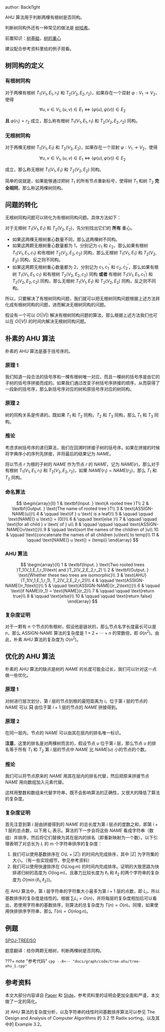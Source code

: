 author: Backl1ght

AHU 算法用于判断两棵有根树是否同构。

判断树同构外还有一种常见的做法是 [树哈希](/graph/tree-hash)。

前置知识：[树基础](/graph/tree-basic)，[树的重心](/graph/tree-centroid)

建议配合参考资料里给的例子观看。

## 树同构的定义

### 有根树同构

对于两棵有根树 $T_1(V_1,E_1,r_1)$ 和 $T_2(V_2,E_2,r_2)$，如果存在一个双射 $\varphi: V_1 \rightarrow V_2$，使得

$$
\forall u,v \in V_1,(u,v) \in E_1 \iff (\varphi(u),\varphi(v))  \in E_2
$$

**且** $\varphi(r_1)=r_2$ 成立，那么称有根树 $T_1(V_1,E_1,r_1)$ 和 $T_2(V_2,E_2,r_2)$ 同构。

### 无根树同构

对于两棵无根树 $T_1(V_1,E_1)$ 和 $T_2(V_2,E_2)$，如果存在一个双射 $\varphi: V_1 \rightarrow V_2$，使得

$$
\forall u,v \in V_1,(u,v) \in E_1 \iff (\varphi(u),\varphi(v))  \in E_2
$$

成立，那么称无根树 $T_1(V_1,E_1)$ 和 $T_2(V_2,E_2)$ 同构。

简单的说就是，如果能够通过把树 $T_1$ 的所有节点重新标号，使得树 $T_1$ 和树 $T_2$  **完全相同**，那么称这两棵树同构。

## 问题的转化

无根树同构问题可以转化为有根树同构问题。具体方法如下：

对于无根树 $T_1(V_1, E_1)$ 和 $T_2(V_2,E_2)$，先分别找出它们的 **所有** 重心。

- 如果这两棵无根树重心数量不同，那么这两棵树不同构。
- 如果这两颗无根树重心数量都为 $1$，分别记为 $c_1$ 和 $c_2$，那么如果有根树 $T_1(V_1,E_1,c_1)$ 和有根树 $T_2(V_2,E_2,c_2)$ 同构，那么无根树 $T_1(V_1, E_1)$ 和 $T_2(V_2,E_2)$ 同构，反之则不同构。
- 如果这两颗无根树重心数量都为 $2$，分别记为 $c_1,c^\prime_1$ 和 $c_2,c^\prime_2$，那么如果有根树 $T_1(V_1,E_1,c_1)$ 和有根树 $T_2(V_2,E_2,c_2)$ 同构 **或者** 有根树 $T_1(V_1,E_1,c^\prime_1)$ 和 $T_2(V_2,E_2,c_2)$ 同构，那么无根树 $T_1(V_1, E_1)$ 和 $T_2(V_2,E_2)$ 同构，反之则不同构。

所以，只要解决了有根树同构问题，我们就可以把无根树同构问题根据上述方法转化成有根树同构的问题，进而解决无根树同构的问题。

假设有一个可以 $O(\left|V\right|)$ 解决有根树同构问题的算法，那么根据上述方法我们也可以在 $O(\left|V\right|)$ 的时间内解决无根树同构问题。

## 朴素的 AHU 算法

朴素的 AHU 算法是基于括号序的。

### 原理 1

我们知道一段合法的括号序和一棵有根树唯一对应，而且一棵树的括号序是由它的子树的括号序拼接而成的。如果我们通过改变子树括号序拼接的顺序，从而获得了一段新的括号序，那么新括号序对应的树和原括号序对应的树同构。

### 原理 2

树的同构关系是传递的。既如果 $T_1$ 和 $T_2$ 同构，$T_2$ 和 $T_3$ 同构，那么 $T_1$ 和 $T_3$ 同构。

### 推论

考虑求树括号序的递归算法，我们在回溯时拼接子树的括号序。如果在拼接的时候将字典序小的序列先拼接，并将最后的结果记为 $NAME$。

将以节点 $r$ 为根的子树的 $NAME$ 作为节点 $r$ 的 $NAME$，记为 $NAME(r)$，那么对于有根树 $T_1(V_1,E_1,r_1)$ 和 $T_2(V_2,E_2,r_2)$，如果 $NAME(r_1)=NAME(r_2)$，那么 $T_1$ 和 $T_2$ 同构。

### 命名算法

$$
\begin{array}{ll}
1 & \textbf{Input. } \text{A rooted tree }T\\
2 & \textbf{Output. } \text{The name of rooted tree }T\\
3 & \text{ASSIGN-NAME(u)}\\
4 & \qquad \text{if  } u \text{  is a leaf}\\
5 & \qquad \qquad \text{NAME(} u \text{) = (0)}\\
6 & \qquad \text{else }\\
7 & \qquad \qquad \text{for all child } v \text{ of } u\\
8 & \qquad \qquad \qquad \text{ASSIGN-NAME(}v\text{)}\\
9 & \qquad \text{sort the names of the children of }u\\
10 & \qquad \text{concatenate the names of all children }u\text{ to temp}\\
11 & \qquad \text{NAME(} u \text{) = (temp)}
\end{array}
$$

### AHU 算法

$$
\begin{array}{ll}
1 & \textbf{Input. } \text{Two rooted trees }T_1(V_1,E_1,r_1)\text{ and }T_2(V_2,E_2,r_2) \\
2 & \textbf{Output. } \text{Whether these two trees are isomorphic}\\
3 & \text{AHU}(T_1(V_1,E_1,r_1), T_2(V_2,E_2,r_2))\\
4 & \qquad \text{ASSIGN-NAME(}r_1\text{)}\\
5 & \qquad \text{ASSIGN-NAME(}r_2\text{)}\\
6 & \qquad \text{if  NAME}(r_1) = \text{NAME}(r_2)\\
7 & \qquad \qquad \text{return true}\\
8 & \qquad \text{else}\\
10 & \qquad \qquad \text{return false}
\end{array}
$$

### 复杂度证明

对于一颗有 $n$ 个节点的有根树，假设他是链状的，那么节点名字长度最长可以是 $n$，那么 ASSIGN-NAME 算法的复杂度是 $1+2+\cdots+n$ 的常数倍，即 $\Theta(n^2)$。由此，朴素 AHU 算法的复杂度为 $O(n^2)$。

## 优化的 AHU 算法

朴素的 AHU 算法的缺点是树的 $NAME$ 的长度可能会过长，我们可以针对这一点做一些优化。

### 原理 1

对树进行层次划分，第 $i$ 层的节点到根的最短距离为 $i$。位于第 $i$ 层的节点的 $NAME$ 可以 **只** 由位于第 $i+1$ 层的节点的 $NAME$ 拼接得到。

### 原理 2

在同一层内，节点的 $NAME$ 可以由其在层内的排名唯一标识。

**注意**，这里的排名是对两棵树而言的，假设节点 $u$ 位于第 $i$ 层，那么节点 $u$ 的排名等于所有 $T_1$ 和 $T_2$ 第 $i$ 层的节点中 $NAME$ 比 $NAME(u)$ 小的节点的个数。

### 推论

我们可以将节点原来的 $NAME$ 用其在层内的排名代替，然后把原来拼接节点 $NAME$ 用向数组加入元素代替。

这样用整数和数组来代替字符串，既不会影响算法的正确性，又很大的降低了算法的复杂度。

### 复杂度证明

首先注意到第 $i$ 层由拼接得到的 $NAME$ 的总长度为第 $i$ 层点的度数之和，即第 $i+1$ 层的总点数，以下用 $L_i$ 表示。算法的下一步会将这些 $NAME$ 看成字符串（数组）并排序，然后将它们替换为其在层内的排名（即重新映射为一个数）。以下引理表明了对总长为 $L$ 的 $m$ 个字符串排序的复杂度：

1. 我们可以使用基数排序在 $O(L+|\Sigma|)$ 的时间内完成排序，其中 $|\Sigma|$ 为字符集的大小。（有一些实现细节，参见参考资料）
2. 我们可以使用快速排序在 $O(L \log m)$ 的时间内完成排序。证明的大致思路为快排递归树的高度为 $O(\log m)$，且暴力比较长度为 $\ell_1$ 和 $\ell_2$ 的两个字符串的复杂度为 $O(\min\{\ell_1,\ell_2\})$。

在 AHU 算法中，第 $i$ 层字符串的字符集大小最多为第 $i+1$ 层的点数，即 $L_i$，所以基数排序的复杂度是线性的。根据 $\sum_i L_i=O(n)$，并将每层的复杂度相加后可以看出，若使用字符串的基数排序，则算法的总复杂度为 $T(n)=O(n)$。同理，如果使用快排排序字符串，那么 $T(n)=O(n \log n)$。

## 例题

[SPOJ-TREEISO](https://www.spoj.com/problems/TREEISO/en/)

题意翻译：给你两颗无根树，判断两棵树是否同构。

???+ note "参考代码"
    ```cpp
      --8<-- "docs/graph/code/tree-ahu/tree-ahu_1.cpp"
    ```

## 参考资料

本文大部分内容译自 [Paper](http://wwwmayr.in.tum.de/konferenzen/Jass08/courses/1/smal/Smal_Paper.pdf) 和 [Slide](https://logic.pdmi.ras.ru/~smal/files/smal_jass08_slides.pdf)。参考资料里的证明会更加全面和严谨，本文做了一定的简化。

对 AHU 算法的复杂度分析，以及字符串的线性时间基数排序算法可以参见 The Design and Analysis of Computer Algorithms 的 3.2 节 Radix sorting，以及其中的 Example 3.2。
